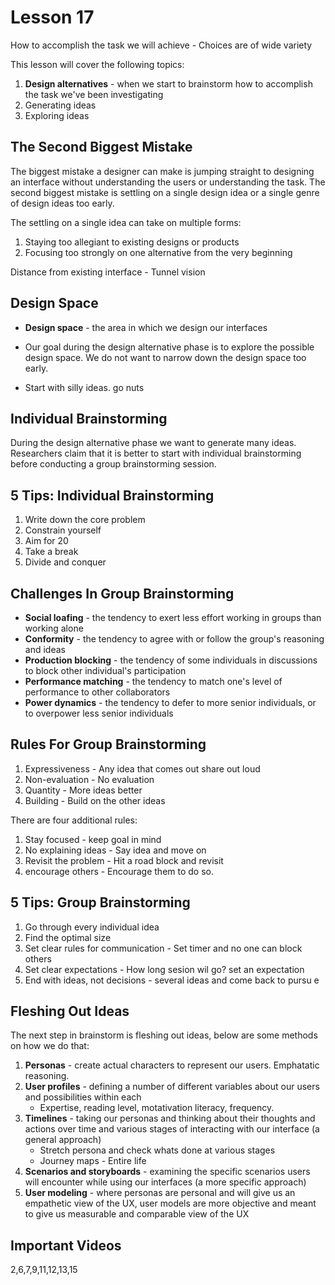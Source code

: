 # Lesson 17

How to accomplish the task we will achieve
	- Choices are of wide variety

This lesson will cover the following topics:

1. **Design alternatives** - when we start to brainstorm how to accomplish the task we've been investigating
2. Generating ideas
3. Exploring ideas

## The Second Biggest Mistake

The biggest mistake a designer can make is jumping straight to designing an interface without understanding the users or understanding the task. The second biggest mistake is settling on a single design idea or a single genre of design ideas too early.

The settling on a single idea can take on multiple forms:

1. Staying too allegiant to existing designs or products
2. Focusing too strongly on one alternative from the very beginning

Distance from existing interface - Tunnel vision

## Design Space

- **Design space** - the area in which we design our interfaces

- Our goal during the design alternative phase is to explore the possible design space. We do not want to narrow down the design space too early.

- Start with silly ideas. go nuts

## Individual Brainstorming

During the design alternative phase we want to generate many ideas. Researchers claim that it is better to start with individual brainstorming before conducting a group brainstorming session.

## 5 Tips: Individual Brainstorming

1. Write down the core problem
2. Constrain yourself
3. Aim for 20
4. Take a break
5. Divide and conquer

## Challenges In Group Brainstorming

- **Social loafing** - the tendency to exert less effort working in groups than working alone
- **Conformity** - the tendency to agree with or follow the group's reasoning and ideas
- **Production blocking** - the tendency of some individuals in discussions to block other individual's participation
- **Performance matching** - the tendency to match one's level of performance to other collaborators
- **Power dynamics** - the tendency to defer to more senior individuals, or to overpower less senior individuals

## Rules For Group Brainstorming

1. Expressiveness - Any idea that comes out share out loud
2. Non-evaluation - No evaluation
3. Quantity - More ideas better
4. Building - Build on the other ideas

There are four additional rules:

1. Stay focused - keep goal in mind
2. No explaining ideas - Say idea and move on
3. Revisit the problem - Hit a road block and revisit
4. encourage others - Encourage them to do so.

## 5 Tips: Group Brainstorming

1. Go through every individual idea
2. Find the optimal size
3. Set clear rules for communication - Set timer and no one can block others
4. Set clear expectations - How long sesion wil go? set an expectation
5. End with ideas, not decisions - several ideas and come back to pursu
e
## Fleshing Out Ideas

The next step in brainstorm is fleshing out ideas, below are some methods on how we do that:

1. **Personas** - create actual characters to represent our users. Emphatatic reasoning.
2. **User profiles** - defining a number of different variables about our users and possibilities within each
	- Expertise, reading level, motativation literacy, frequency.
3. **Timelines** - taking our personas and thinking about their thoughts and actions over time and various stages of interacting with our interface (a general approach)
	- Stretch persona and check whats done at various stages
	- Journey maps - Entire life
4. **Scenarios and storyboards** - examining the specific scenarios users will encounter while using our interfaces (a more specific approach)
5. **User modeling** - where personas are personal and will give us an empathetic view of the UX, user models are more objective and meant to give us measurable and comparable view of the UX


## Important Videos
2,6,7,9,11,12,13,15
